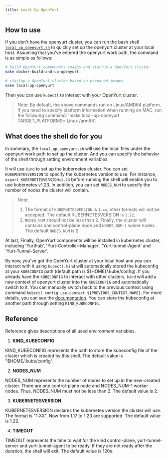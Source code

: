 ```yaml
---
title: Local Up OpenYurt
---
```


## How to use

If you don't have the openyurt cluster, you can run the bash shell [`local_up_openyurt.sh`](https://github.com/openyurtio/openyurt/blob/master/hack/make-rules/local_up_openyurt.sh) to quickly set up the openyurt cluster at your local host.
Assuming that you've entered the openyurt work path, the command is as simple as follows:

```bash
# build OpenYurt components images and startup a OpenYurt cluster
make docker-build-and-up-openyurt

# startup a OpenYurt cluster based on prepared images
make local-up-openyurt
```
Then you can use `kubectl` to interact with your OpenYurt cluster.

> Note:
> By default, the above commands run on Linux/AMD64 platform. If you need to specify platform information when running on MAC, run the following command: 'make local-up-openyurt TARGET_PLATFORMS= Linux /arm64'.

## What does the shell do for you

In summary, the `local_up_openyurt.sh` will use the local files under the openyurt work path to set up the cluster.  And you can specify the behavior of the shell through setting environment variables.

It will use `kind` to set up the kubernetes cluster. You can set `KUBERNETESVERSION` to specify the kubernetes version to use. For instance, `export KUBERNETESVERSION=1.23` before running the shell will enable you to use kubernetes v1.23. In addition, you can set `NODES_NUM` to specify the number of nodes the cluster will contain.
>Note:
>1. The format of `KUBERNETESVERSION` is `1.xx`, other formats will not be accepted. The default KUBERNETESVERSION is `1.22`.
>2. `NODES_NUM` should not be less than 2. Finally, the cluster will contains one control-plane node and `NODES_NUM-1` woker nodes. The default `NODES_NUM` is 2.

At last, Finally, OpenYurt components will be installed in kubernetes cluster, including 'Yurthub', 'Yurt-Controller-Manager', 'Yurt-tunnel-Agent' and 'Yurt-Tunnel-Server'.

By now, you've got the OpenYurt cluster at your local host and you can interact with it using `kubectl`. `kind` will automatically stored the kubeconfig at your `KUBECONFIG` path (default path is ${HOME}/.kube/config). If you already have the `KUBECONFIG` to interact with other clusters, `kind` will add a new context of openyurt cluster into the `KUBECONFIG` and automatically switch to it. You can manually switch back to the previous context using command `kubectl config use-context ${PREVIOUS_CONTEXT_NAME}`. For more details, you can see the [documentation](https://kubernetes.io/docs/tasks/access-application-cluster/configure-access-multiple-clusters/). You can store the kubeconfig at another path through setting `KIND_KUBECONFIG`.

## Reference

Reference gives descriptions of all used environment variables.

1. **KIND_KUBECONFIG**

KIND_KUBECONFIG represents the path to store the kubeconfig file of the cluster which is created by this shell. The default value is "$HOME/.kube/config".

2. **NODES_NUM**

NODES_NUM represents the number of nodes to set up in the new-created cluster. There are one control-plane node and NODES_NUM-1 worker nodes. Thus, NODES_NUM must not be less than 2. The default value is 2.

3. **KUBERNETESVERSION**

KUBERNETESVERSION declares the kubernetes version the cluster will use. The format is "1.XX". Now from 1.17 to 1.23 are supported. The default value is 1.22.

4. **TIMEOUT**

TIMEOUT represents the time to wait for the kind control-plane, yurt-tunnel-server and yurt-tunnel-agent to be ready. If they are not ready after the duration, the shell will exit. The default value is 120s.

